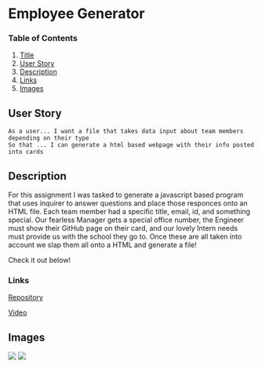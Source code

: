 # Employee Generator

### Table of Contents
1. [Title](#title)
2. [User Story](#user)
3. [Description](#description)
4. [Links](#links)
5. [Images](#images)


<a name= "user"></a>

## User Story


``` 
As a user... I want a file that takes data input about team members depending on their type
So that ... I can generate a html based webpage with their info posted into cards
```

<a name = "description"></a>

## Description

For this assignment I was tasked to generate a javascript based program that uses inquirer to answer questions and place those responces onto an HTML file. Each team member had a specific title, email, id, and something special. Our fearless Manager gets a special office number, the Engineer must show their GitHub page on their card, and our lovely Intern needs must provide us with the school they go to. Once these are all taken into account we slap them all onto a HTML and generate a file! 

Check it out below!

<a name = "links"></a>

### Links

[Repository]()

[Video]()

<a name = "images"></a>

## Images

<img src = ./video/>
<img src = ./video/>